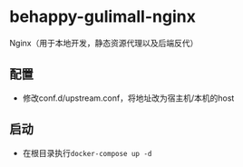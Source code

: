 # behappy-gulimall-nginx
Nginx（用于本地开发，静态资源代理以及后端反代）

## 配置

- 修改conf.d/upstream.conf，将地址改为宿主机/本机的host


## 启动

- 在根目录执行`docker-compose up -d`
